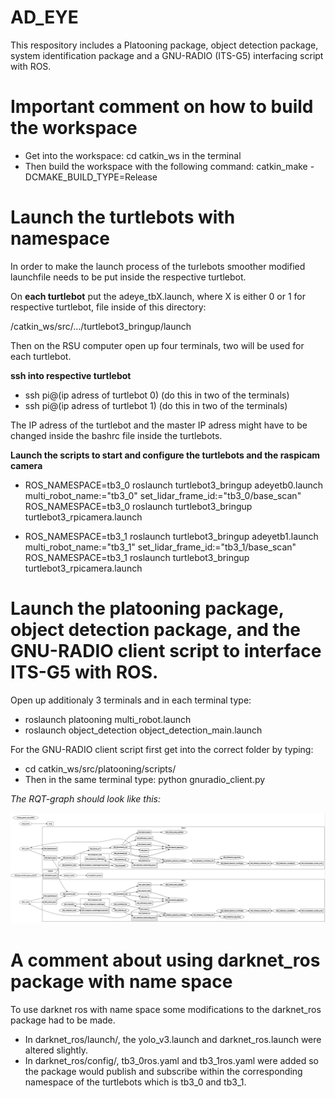 # AD_EYE
This respository includes a Platooning package, object detection package, system identification package and a GNU-RADIO (ITS-G5) interfacing script with ROS.

# Important comment on how to build the workspace

* Get into the workspace: cd catkin_ws in the terminal
* Then build the workspace with the following command: catkin_make -DCMAKE_BUILD_TYPE=Release

# Launch the turtlebots with namespace

In order to make the launch process of the turlebots smoother modified launchfile needs to be 
put inside the respective turtlebot.

On **each turtlebot** put the adeye_tbX.launch, where X is either 0 or 1 for respective turtlebot, file inside of this directory:

/catkin_ws/src/.../turtlebot3_bringup/launch

Then on the RSU computer open up four terminals, two will be used for each turtlebot.

**ssh into respective turtlebot**

* ssh pi@(ip adress of turtlebot 0) (do this in two of the terminals)
* ssh pi@(ip adress of turtlebot 1) (do this in two of the terminals)

The IP adress of the turtlebot and the master IP adress might have to be changed inside
the bashrc file inside the turtlebots.

**Launch the scripts to start and configure the turtlebots and the raspicam camera**

* ROS_NAMESPACE=tb3_0 roslaunch turtlebot3_bringup adeyetb0.launch multi_robot_name:="tb3_0" set_lidar_frame_id:="tb3_0/base_scan"
  ROS_NAMESPACE=tb3_0 roslaunch turtlebot3_bringup turtlebot3_rpicamera.launch

* ROS_NAMESPACE=tb3_1 roslaunch turtlebot3_bringup adeyetb1.launch multi_robot_name:="tb3_1" set_lidar_frame_id:="tb3_1/base_scan"
  ROS_NAMESPACE=tb3_1 roslaunch turtlebot3_bringup turtlebot3_rpicamera.launch


# Launch the platooning package, object detection package, and the GNU-RADIO client script to interface ITS-G5 with ROS.

Open up additionaly 3 terminals and in each terminal type:

* roslaunch platooning multi_robot.launch
* roslaunch object_detection object_detection_main.launch

For the GNU-RADIO client script first get into the correct folder by typing:
* cd catkin_ws/src/platooning/scripts/
* Then in the same terminal type: python gnuradio_client.py

*The RQT-graph should look like this:*

![RQT](https://github.com/Alwaki/AD_EYE/blob/main/rqt.png)

# A comment about using darknet_ros package with name space

To use darknet ros with name space some modifications to the darknet_ros package had to be made.

* In darknet_ros/launch/, the yolo_v3.launch and darknet_ros.launch were altered slightly.
* In darknet_ros/config/, tb3_0ros.yaml and tb3_1ros.yaml were added so the package would publish
and subscribe within the corresponding namespace of the turtlebots which is tb3_0 and tb3_1.


